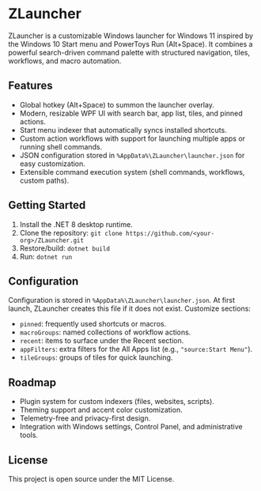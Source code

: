 # ZLauncher

ZLauncher is a customizable Windows launcher for Windows 11 inspired by the Windows 10 Start menu and PowerToys Run (Alt+Space). It combines a powerful search-driven command palette with structured navigation, tiles, workflows, and macro automation.

## Features

- Global hotkey (Alt+Space) to summon the launcher overlay.
- Modern, resizable WPF UI with search bar, app list, tiles, and pinned actions.
- Start menu indexer that automatically syncs installed shortcuts.
- Custom action workflows with support for launching multiple apps or running shell commands.
- JSON configuration stored in `%AppData%\ZLauncher\launcher.json` for easy customization.
- Extensible command execution system (shell commands, workflows, custom paths).

## Getting Started

1. Install the .NET 8 desktop runtime.
2. Clone the repository: `git clone https://github.com/<your-org>/ZLauncher.git`
3. Restore/build: `dotnet build`
4. Run: `dotnet run`

## Configuration

Configuration is stored in `%AppData%\ZLauncher\launcher.json`. At first launch, ZLauncher creates this file if it does not exist. Customize sections:

- `pinned`: frequently used shortcuts or macros.
- `macroGroups`: named collections of workflow actions.
- `recent`: items to surface under the Recent section.
- `appFilters`: extra filters for the All Apps list (e.g., `"source:Start Menu"`).
- `tileGroups`: groups of tiles for quick launching.

## Roadmap

- Plugin system for custom indexers (files, websites, scripts).
- Theming support and accent color customization.
- Telemetry-free and privacy-first design.
- Integration with Windows settings, Control Panel, and administrative tools.

## License

This project is open source under the MIT License.

